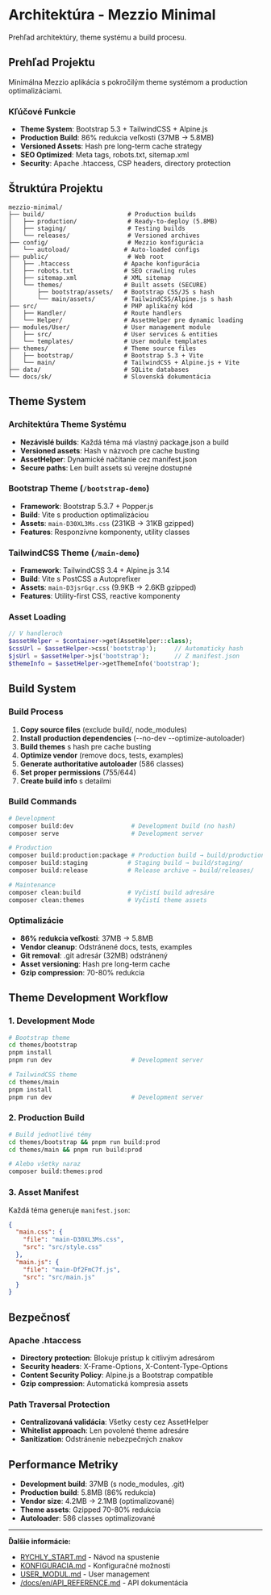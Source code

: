 # Architektúra - Mezzio Minimal

Prehľad architektúry, theme systému a build procesu.

## Prehľad Projektu

Minimálna Mezzio aplikácia s pokročilým theme systémom a production optimalizáciami.

### Kľúčové Funkcie
- **Theme System**: Bootstrap 5.3 + TailwindCSS + Alpine.js
- **Production Build**: 86% redukcia veľkosti (37MB → 5.8MB)
- **Versioned Assets**: Hash pre long-term cache strategy
- **SEO Optimized**: Meta tags, robots.txt, sitemap.xml
- **Security**: Apache .htaccess, CSP headers, directory protection

## Štruktúra Projektu

```
mezzio-minimal/
├── build/                       # Production builds
│   ├── production/              # Ready-to-deploy (5.8MB)
│   ├── staging/                 # Testing builds
│   └── releases/                # Versioned archives
├── config/                      # Mezzio konfigurácia
│   └── autoload/               # Auto-loaded configs
├── public/                      # Web root
│   ├── .htaccess               # Apache konfigurácia
│   ├── robots.txt              # SEO crawling rules
│   ├── sitemap.xml             # XML sitemap
│   └── themes/                 # Built assets (SECURE)
│       ├── bootstrap/assets/   # Bootstrap CSS/JS s hash
│       └── main/assets/        # TailwindCSS/Alpine.js s hash
├── src/                        # PHP aplikačný kód
│   ├── Handler/                # Route handlers
│   └── Helper/                 # AssetHelper pre dynamic loading
├── modules/User/               # User management module
│   ├── src/                    # User services & entities
│   └── templates/              # User module templates
├── themes/                     # Theme source files
│   ├── bootstrap/              # Bootstrap 5.3 + Vite
│   └── main/                   # TailwindCSS + Alpine.js + Vite
├── data/                       # SQLite databases
└── docs/sk/                    # Slovenská dokumentácia
```

## Theme System

### Architektúra Theme Systému
- **Nezávislé builds**: Každá téma má vlastný package.json a build
- **Versioned assets**: Hash v názvoch pre cache busting
- **AssetHelper**: Dynamické načítanie cez manifest.json
- **Secure paths**: Len built assets sú verejne dostupné

### Bootstrap Theme (`/bootstrap-demo`)
- **Framework**: Bootstrap 5.3.7 + Popper.js
- **Build**: Vite s production optimalizáciou
- **Assets**: `main-D30XL3Ms.css` (231KB → 31KB gzipped)
- **Features**: Responzívne komponenty, utility classes

### TailwindCSS Theme (`/main-demo`)
- **Framework**: TailwindCSS 3.4 + Alpine.js 3.14
- **Build**: Vite s PostCSS a Autoprefixer
- **Assets**: `main-D3jsrGqr.css` (9.9KB → 2.6KB gzipped)
- **Features**: Utility-first CSS, reactive komponenty

### Asset Loading
```php
// V handleroch
$assetHelper = $container->get(AssetHelper::class);
$cssUrl = $assetHelper->css('bootstrap');     // Automaticky hash
$jsUrl = $assetHelper->js('bootstrap');       // Z manifest.json
$themeInfo = $assetHelper->getThemeInfo('bootstrap');
```

## Build System

### Build Process
1. **Copy source files** (exclude build/, node_modules)
2. **Install production dependencies** (--no-dev --optimize-autoloader)
3. **Build themes** s hash pre cache busting
4. **Optimize vendor** (remove docs, tests, examples)
5. **Generate authoritative autoloader** (586 classes)
6. **Set proper permissions** (755/644)
7. **Create build info** s detailmi

### Build Commands
```bash
# Development
composer build:dev                # Development build (no hash)
composer serve                    # Development server

# Production
composer build:production:package # Production build → build/production/
composer build:staging           # Staging build → build/staging/
composer build:release           # Release archive → build/releases/

# Maintenance
composer clean:build             # Vyčistí build adresáre
composer clean:themes            # Vyčistí theme assets
```

### Optimalizácie
- **86% redukcia veľkosti**: 37MB → 5.8MB
- **Vendor cleanup**: Odstránené docs, tests, examples
- **Git removal**: .git adresár (32MB) odstránený
- **Asset versioning**: Hash pre long-term cache
- **Gzip compression**: 70-80% redukcia

## Theme Development Workflow

### 1. Development Mode
```bash
# Bootstrap theme
cd themes/bootstrap
pnpm install
pnpm run dev                      # Development server

# TailwindCSS theme  
cd themes/main
pnpm install
pnpm run dev                      # Development server
```

### 2. Production Build
```bash
# Build jednotlivé témy
cd themes/bootstrap && pnpm run build:prod
cd themes/main && pnpm run build:prod

# Alebo všetky naraz
composer build:themes:prod
```

### 3. Asset Manifest
Každá téma generuje `manifest.json`:
```json
{
  "main.css": {
    "file": "main-D30XL3Ms.css",
    "src": "src/style.css"
  },
  "main.js": {
    "file": "main-Df2FmC7f.js",
    "src": "src/main.js"
  }
}
```

## Bezpečnosť

### Apache .htaccess
- **Directory protection**: Blokuje prístup k citlivým adresárom
- **Security headers**: X-Frame-Options, X-Content-Type-Options
- **Content Security Policy**: Alpine.js a Bootstrap compatible
- **Gzip compression**: Automatická kompresia assets

### Path Traversal Protection
- **Centralizovaná validácia**: Všetky cesty cez AssetHelper
- **Whitelist approach**: Len povolené theme adresáre
- **Sanitization**: Odstránenie nebezpečných znakov

## Performance Metriky

- **Development build**: 37MB (s node_modules, .git)
- **Production build**: 5.8MB (86% redukcia)
- **Vendor size**: 4.2MB → 2.1MB (optimalizované)
- **Theme assets**: Gzipped 70-80% redukcia
- **Autoloader**: 586 classes optimalizované

---

**Ďalšie informácie:**
- [RYCHLY_START.md](RYCHLY_START.md) - Návod na spustenie
- [KONFIGURACIA.md](KONFIGURACIA.md) - Konfiguračné možnosti
- [USER_MODUL.md](USER_MODUL.md) - User management
- [/docs/en/API_REFERENCE.md](../API_REFERENCE.md) - API dokumentácia
